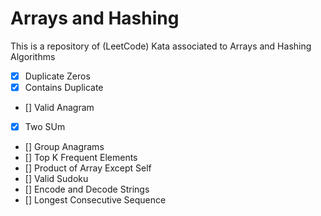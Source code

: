 # Arrays and Hashing

This is a repository of (LeetCode) Kata associated to Arrays and Hashing Algorithms

- [x] Duplicate Zeros
- [x] Contains Duplicate
- [] Valid Anagram
- [x] Two SUm
- [] Group Anagrams
- [] Top K Frequent Elements
- [] Product of Array Except Self
- [] Valid Sudoku
- [] Encode and Decode Strings
- [] Longest Consecutive Sequence
